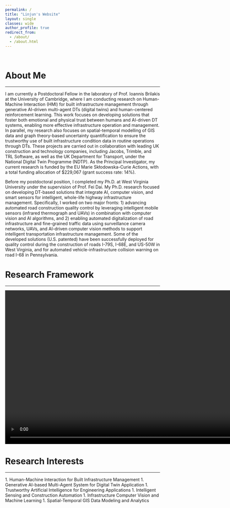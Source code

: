 ```yaml
---
permalink: /
title: "Linjun's Website"
layout: single
classes: wide
author_profile: true
redirect_from: 
  - /about/
  - /about.html
---
```

<div style="max-width: 1200px; margin: 0 auto;">

<br>

About Me
======
<hr/>
I am currently a Postdoctoral Fellow in the laboratory of Prof. Ioannis Brilakis at the University of Cambridge, where I am conducting research on Human-Machine Interaction (HMI) for built infrastructure management through generative AI-driven multi-agent DTs (digital twins) and human-centered reinforcement learning. This work focuses on developing solutions that foster both emotional and physical trust between humans and AI-driven DT systems, enabling more effective infrastructure operation and management. In parallel, my research also focuses on spatial-temporal modelling of GIS data and graph theory-based uncertainty quantification to ensure the trustworthy use of built infrastructure condition data in routine operations through DTs. These projects are carried out in collaboration with leading UK construction and technology companies, including Jacobs, Trimble, and TRL Software, as well as the UK Department for Transport, under the National Digital Twin Programme (NDTP). As the Principal Investigator, my current research is funded by the EU Marie Skłodowska-Curie Actions, with a total funding allocation of $229,067 (grant success rate: 14%).

Before my postdoctoral position, I completed my Ph.D. at West Virginia University under the supervision of Prof. Fei Dai. My Ph.D. research focused on developing DT-based solutions that integrate AI, computer vision, and smart sensors for intelligent, whole-life highway infrastructure management. Specifically, I worked on two major fronts: 1) advancing automated road construction quality control by leveraging intelligent mobile sensors (infrared thermograph and UAVs) in combination with computer vision and AI algorithms, and 2) enabling automated digitalization of road infrastructure and fine-grained traffic data using surveillance camera networks, UAVs, and AI-driven computer vision methods to support intelligent transportation infrastructure management. Some of the developed solutions (U.S. patented) have been successfully deployed for quality control during the construction of roads I-79S, I-68E, and US-50W in West Virginia, and for automated vehicle-infrastructure collision warning on road I-68 in Pennsylvania. 
<br>

Research Framework
======
<hr/>
<video width="1000" height="500" autoplay loop muted playsinline controls>
  <source src="{{ '/images/research_demo1.av1.mp4' | relative_url }}" type="video/mp4">
</video>
<br>

Research Interests
======
<hr/>
1. Human-Machine Interaction for Built Infrastructure Management
1. Generative AI-based Multi-Agent System for Digital Twin Application
1. Trustworthy Artificial Intelligence for Engineering Applications
1. Intelligent Sensing and Construction Automation
1. Infrastructure Computer Vision and Machine Learning 
1. Spatial-Temporal GIS Data Modeling and Analytics
